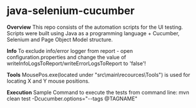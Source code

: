 # java-selenium-cucumber

**Overview**
This repo consists of the automation scripts for the UI testing. 
Scripts were built using Java as a programming language + Cucumber, Selenium and Page Object Model structure.

**Info**
To exclude info/error logger from report - open configuration.properties and change the value of writeInfoLogsToReport/writeErrorLogsToReport to 'false'!

**Tools**
MousePos.exe(located under "src\main\recources\Tools") is used for locating X and Y mouse positions.

**Execution**
Sample Command to execute the tests from command line: mvn clean test -Dcucumber.options="--tags @TAGNAME"